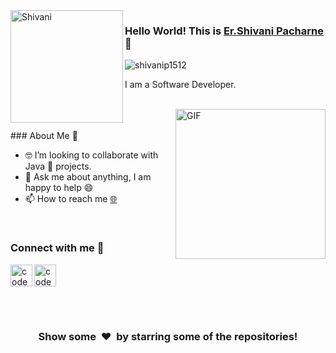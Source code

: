 <img align="left" width="180" height="180" alt="Shivani" src="https://user-images.githubusercontent.com/89596433/138573051-ad2ba095-6cc7-4c73-aef7-468c19720bf6.gif" />

### Hello World! This is [Er.Shivani Pacharne](https://shivanip1512.github.io/) 👋

<p align="left"> 
	<img src="https://komarev.com/ghpvc/?username=shivanip1512&color=blue" alt="shivanip1512" /> 
</p>


I am a Software Developer.<br>
<br>


<img align="right" height="240px" alt="GIF" src="https://i.pinimg.com/originals/e4/26/70/e426702edf874b181aced1e2fa5c6cde.gif" />
<br><br>
### About Me 🚀

- 🤓 I’m looking to collaborate with Java 🐍 projects.
- 💬 Ask me about anything, I am happy to help 😄
- 📫 How to reach me  [🌐](https://shivanip1512.github.io/)

<br>

### Connect with me 👋

[<img align="left" alt="codeSTACKr | LinkedIn" width="35px" src="https://cdn.jsdelivr.net/npm/simple-icons@v3/icons/linkedin.svg" />](https://www.linkedin.com/in/shivanip1512/)
[<img align="left" alt="codeSTACKr | Gmail" width="35px" src="https://cdn.jsdelivr.net/npm/simple-icons@v3/icons/gmail.svg" />](mailto:shivanipacharne1512@gmail.com)
<br>
<br>

<br>
<br>
<h3 align="center">Show some &nbsp;❤️&nbsp; by starring some of the repositories!</h3>
